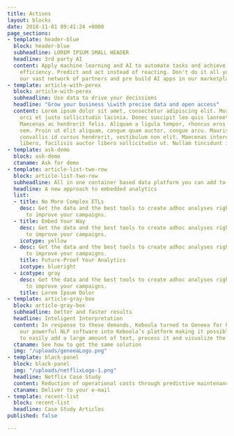 ```yaml
---
title: Actions
layout: blocks
date: 2018-11-01 09:41:24 +0000
page_sections:
- template: header-blue
  block: header-blue
  subheadline: LOREM IPSUM SMALL HEADER
  headline: 3rd party AI
  content: Apply machine learning and AI to automate tasks and achieve better operational
    efficiency. Predict and act instead of reacting. Don't do it all yourselve. Use
    our vast network of partners and pre build AI apps in our marketplace.
- template: article-with-perex
  block: article-with-perex
  subheadline: Use data to drive your decissions
  headline: "Grow your business \Lwith precise data and open access"
  content: Lorem ipsum dolor sit amet, consectetur adipiscing elit. Morbi pharetra
    orci et justo sollicitudin lacinia. Donec suscipit leo quis laoreet elementum.
    Maecenas ac hendrerit felis. Aliquam a ligula tempor, rhoncus eros non, maximus
    sem. Proin ut elit aliquam, congue quam auctor, congue arcu. Mauris elit erat,
    convallis id cursus hendrerit, vestibulum non elit. Maecenas interdum porttitor
    libero, facilisis auctor libero sollicitudin ut. Nullam tincidunt id dictu.
- template: ask-demo
  block: ask-demo
  ctaname: Ask for demo
- template: article-list-two-row
  block: article-list-two-row
  subheadline: All in one container based data platform you can add to
  headline: A new approach to embedded analytics
  list:
  - title: No More Complex ETLs
    desc: Get the data and the best tools to create adhoc analyses right in your department
      to improve your campaigns.
  - title: Embed Your Way
    desc: Get the data and the best tools to create adhoc analyses right in your department
      to improve your campaigns.
    icotype: yellow
  - desc: Get the data and the best tools to create adhoc analyses right in your department
      to improve your campaigns.
    title: Future-Proof Your Analytics
    icotype: blueright
  - icotype: gray
    desc: Get the data and the best tools to create adhoc analyses right in your department
      to improve your campaigns.
    title: Lorem Ipsum Dolor
- template: article-gray-box
  block: article-gray-box
  subheadline: better and faster results
  headline: Inteligent Interpretation
  content: In response to these demands, Keboola turned to Geneea for help. We integrated
    our powerful NLP software into Keboola’s platform making it possible for customers
    to easily add a large amount of text, process it and visualize the results.
  ctaname: See how to get the same solution
  img: "/uploads/geneeaLogo.png"
- template: black-panel
  block: black-panel
  img: "/uploads/netflixLogo-1.png"
  headline: Netflix Case Study
  content: Reduction of operational costs through predictive maintenance.
  ctaname: Deliver to your e-mail
- template: recent-list
  block: recent-list
  headline: Case Study Articles
published: false

---
```

